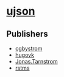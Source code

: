 # [ujson](https://pypi.org/project/ujson)



## Publishers
- [cgbystrom](https://pypi.org/user/cgbystrom)
- [hugovk](https://pypi.org/user/hugovk)
- [Jonas.Tarnstrom](https://pypi.org/user/Jonas.Tarnstrom)
- [rstms](https://pypi.org/user/rstms)

